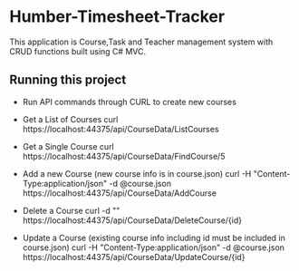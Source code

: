 # Humber-Timesheet-Tracker

This application is Course,Task and Teacher management system with CRUD functions built using C# MVC.


## Running this project
- Run API commands through CURL to create new courses

- Get a List of Courses curl https://localhost:44375/api/CourseData/ListCourses

- Get a Single Course curl https://localhost:44375/api/CourseData/FindCourse/5

- Add a new Course (new course info is in course.json) curl -H "Content-Type:application/json" -d @course.json https://localhost:44375/api/CourseData/AddCourse

- Delete a Course curl -d "" https://localhost:44375/api/CourseData/DeleteCourse/{id}

- Update a Course (existing course info including id must be included in course.json) curl -H "Content-Type:application/json" -d @course.json https://localhost:44375/api/CourseData/UpdateCourse/{id}

